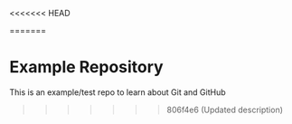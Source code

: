 <<<<<<< HEAD

=======
# Example Repository

This is an example/test repo to learn about Git and GitHub
>>>>>>> 806f4e6 (Updated description)
